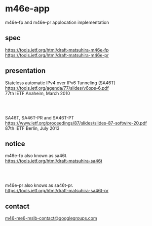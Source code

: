 # m46e-app

m46e-fp and m46e-pr applocation implementation


## spec

https://tools.ietf.org/html/draft-matsuhira-m46e-fp<br>
https://tools.ietf.org/html/draft-matsuhira-m46e-pr



## presentation

Stateless automatic IPv4 over IPv6 Tunneling (SA46T)<br>
https://tools.ietf.org/agenda/77/slides/v6ops-6.pdf<br>
77th IETF Anaheim, March 2010 <br>

<br><br>

SA46T, SA46T-PR and SA46T-PT<br>
https://www.ietf.org/proceedings/87/slides/slides-87-softwire-20.pdf<br>
87th IETF Berlin, July 2013<br>

## notice

m46e-fp also known as sa46t.<br>
https://tools.ietf.org/html/draft-matsuhira-sa46t<br>

<br><br>

m46e-pr also knows as sa46t-pr.<br>
https://tools.ietf.org/html/draft-matsuhira-sa46t-pr

## contact
m46-me6-mslb-contact@googlegroups.com
